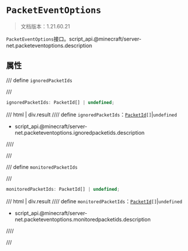# `PacketEventOptions`

> 文档版本：1.21.60.21

`PacketEventOptions`接口。script_api.@minecraft/server-net.packeteventoptions.description

## 属性

/// define
`ignoredPacketIds`


///

```js
ignoredPacketIds: PacketId[] | undefined;
```

/// html | div.result
//// define
`ignoredPacketIds`：<code><a href="../packetid/">PacketId</a>[]</code>|`undefined`

- script_api.@minecraft/server-net.packeteventoptions.ignoredpacketids.description


////

///


/// define
`monitoredPacketIds`


///

```js
monitoredPacketIds: PacketId[] | undefined;
```

/// html | div.result
//// define
`monitoredPacketIds`：<code><a href="../packetid/">PacketId</a>[]</code>|`undefined`

- script_api.@minecraft/server-net.packeteventoptions.monitoredpacketids.description


////

///

